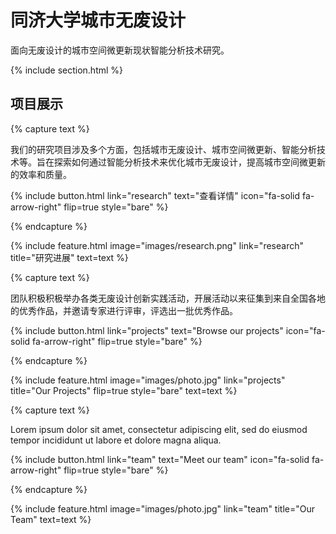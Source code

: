 ---
---

# 同济大学城市无废设计

面向无废设计的城市空间微更新现状智能分析技术研究。

{% include section.html %}

## 项目展示

{% capture text %}

我们的研究项目涉及多个方面，包括城市无废设计、城市空间微更新、智能分析技术等。旨在探索如何通过智能分析技术来优化城市无废设计，提高城市空间微更新的效率和质量。

{%
  include button.html
  link="research"
  text="查看详情"
  icon="fa-solid fa-arrow-right"
  flip=true
  style="bare"
%}

{% endcapture %}

{%
  include feature.html
  image="images/research.png"
  link="research"
  title="研究进展"
  text=text
%}

{% capture text %}

团队积极积极举办各类无废设计创新实践活动，开展活动以来征集到来自全国各地的优秀作品，并邀请专家进行评审，评选出一批优秀作品。

{%
  include button.html
  link="projects"
  text="Browse our projects"
  icon="fa-solid fa-arrow-right"
  flip=true
  style="bare"
%}

{% endcapture %}

{%
  include feature.html
  image="images/photo.jpg"
  link="projects"
  title="Our Projects"
  flip=true
  style="bare"
  text=text
%}

{% capture text %}

Lorem ipsum dolor sit amet, consectetur adipiscing elit, sed do eiusmod tempor incididunt ut labore et dolore magna aliqua.

{%
  include button.html
  link="team"
  text="Meet our team"
  icon="fa-solid fa-arrow-right"
  flip=true
  style="bare"
%}

{% endcapture %}

{%
  include feature.html
  image="images/photo.jpg"
  link="team"
  title="Our Team"
  text=text
%}
